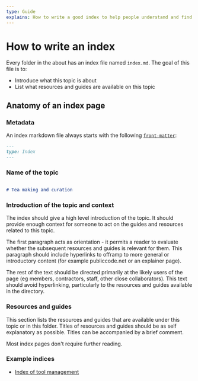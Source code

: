 ```yaml
---
type: Guide
explains: How to write a good index to help people understand and find their way around information
---
```


# How to write an index

Every folder in the about has an index file named `index.md`. The goal of this file is to:

* Introduce what this topic is about
* List what resources and guides are available on this topic

## Anatomy of an index page

### Metadata

An index markdown file always starts with the following [`front-matter`](https://jekyllrb.com/docs/front-matter/):

```markdown
---
type: Index
---
```

### Name of the topic

```markdown

# Tea making and curation

```

### Introduction of the topic and context

The index should give a high level introduction of the topic.
It should provide enough context for someone to act on the guides and resources related to this topic.

The first paragraph acts as orientation - it permits a reader to evaluate whether the subsequent resources and guides is relevant for them.
This paragraph should include hyperlinks to offramp to more general or introductory content (for example publiccode.net or an explainer page).

The rest of the text should be directed primarily at the likely users of the page (eg members, contractors, staff, other close collaborators).
This text should avoid hyperlinking, particularly to the resources and guides available in the directory.

### Resources and guides

This section lists the resources and guides that are available under this topic or in this folder.
Titles of resources and guides should be as self explanatory as possible.
Titles can be accompanied by a brief comment.

Most index pages don't require further reading.

### Example indices

* [Index of tool management](../tool-management/index.md)
